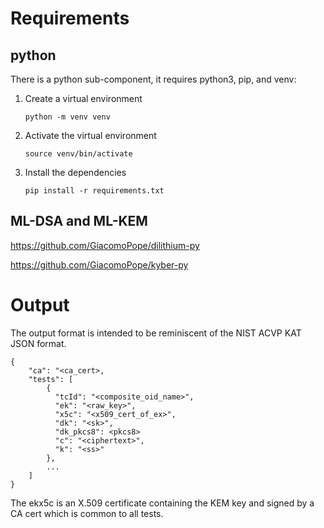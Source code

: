 # Requirements

## python
There is a python sub-component, it requires python3, pip, and venv:

1. Create a virtual environment
    ```shell
    python -m venv venv
    ```
2. Activate the virtual environment
    ```shell
    source venv/bin/activate
    ```
3. Install the dependencies

    ```shell
    pip install -r requirements.txt
    ```

## ML-DSA and ML-KEM

https://github.com/GiacomoPope/dilithium-py

https://github.com/GiacomoPope/kyber-py




# Output

The output format is intended to be reminiscent of the NIST ACVP KAT JSON format.

```
{
    "ca": "<ca_cert>,
    "tests": [
        {
          "tcId": "<composite_oid_name>",
          "ek": "<raw_key>",
          "x5c": "<x509_cert_of_ex>",
          "dk": "<sk>",
          "dk_pkcs8": <pkcs8>
          "c": "<ciphertext>",
          "k": "<ss>"
        },
        ...
    ]
}
```

The ekx5c is an X.509 certificate containing the KEM key and signed by a CA cert which is common to all tests.